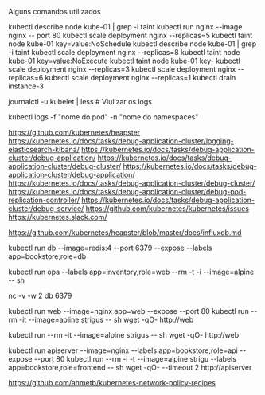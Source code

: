 Alguns comandos utilizados


kubectl describe node kube-01 | grep -i taint
kubectl run nginx --image nginx -- port 80
kubectl scale deployment nginx --replicas=5
kubectl taint node kube-01 key=value:NoSchedule
kubectl describe node kube-01 | grep -i taint
kubectl scale deployment nginx --replicas=8
kubectl taint node kube-01 key=value:NoExecute
kubectl taint node kube-01 key-
kubectl scale deployment nginx --replicas=3
kubectl scale deployment nginx --replicas=6
kubectl scale deployment nginx --replicas=1
kubectl drain instance-3

journalctl -u kubelet | less # Viulizar os logs

kubectl logs -f "nome do pod" -n "nome do namespaces"


https://github.com/kubernetes/heapster
https://kubernetes.io/docs/tasks/debug-application-cluster/logging-elasticsearch-kibana/ 
https://kubernetes.io/docs/tasks/debug-application-cluster/debug-application/
https://kubernetes.io/docs/tasks/debug-application-cluster/debug-cluster/
https://kubernetes.io/docs/tasks/debug-application-cluster/debug-application/
https://kubernetes.io/docs/tasks/debug-application-cluster/debug-cluster/ 
https://kubernetes.io/docs/tasks/debug-application-cluster/debug-pod-replication-controller/ 
https://kubernetes.io/docs/tasks/debug-application-cluster/debug-service/ 
https://github.com/kubernetes/kubernetes/issues 
https://kubernetes.slack.com/

https://github.com/kubernetes/heapster/blob/master/docs/influxdb.md


kubectl run db --image=redis:4 --port 6379 --expose --labels app=bookstore,role=db 

kubectl run opa --labels app=inventory,role=web --rm -t -i --image=alpine -- sh 

nc -v -w  2 db 6379



kubectl run web --image=nginx app=web --expose --port 80
kubectl run --rm -it --image=apline strigus -- sh
wget -qO- http://web


kubectl run --rm -it --image=alpine strigus -- sh
wget -qO- http://web


kubectl run apiserver --image=nginx --labels app=bookstore,role=api --expose --port 80
kubectl run --rm -i -t --image=alpine strigu --labels app=bookstore,role=frontend -- sh
wget -qO- --timeout 2 http://apiserver 


https://github.com/ahmetb/kubernetes-network-policy-recipes

